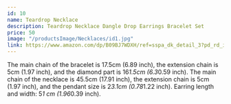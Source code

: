 ```yaml
---
id: 10
name: Teardrop Necklace
description: Teardrop Necklace Dangle Drop Earrings Bracelet Set
price: 50
image: "/productsImage/Necklaces/id1.jpg"
link: https://www.amazon.com/dp/B09BJ7WDXH/ref=sspa_dk_detail_3?pd_rd_i=B09BJ7WDXH&pd_rd_w=MaTQ5&content-id=amzn1.sym.4d0fffec-3aba-4480-8fad-c6bd8f7f6b41&pf_rd_p=4d0fffec-3aba-4480-8fad-c6bd8f7f6b41&pf_rd_r=JZZRKHEWCAA8QTAMEEP2&pd_rd_wg=bCCb5&pd_rd_r=01c29dac-6aa1-460c-947e-832e5836c48f&s=apparel&sp_csd=d2lkZ2V0TmFtZT1zcF9kZXRhaWxfdGhlbWF0aWM&spLa=ZW5jcnlwdGVkUXVhbGlmaWVyPUEzUzBBQUVLN0VLNzRKJmVuY3J5cHRlZElkPUEwMjEwMzkxMVZIQkhIQUxJSjVIQiZlbmNyeXB0ZWRBZElkPUEwMzY2MzYxMU5ZRVNJTExOSzhCWiZ3aWRnZXROYW1lPXNwX2RldGFpbF90aGVtYXRpYyZhY3Rpb249Y2xpY2tSZWRpcmVjdCZkb05vdExvZ0NsaWNrPXRydWU&th=1
---
```


The main chain of the bracelet is 17.5cm (6.89 inch), the extension chain is 5cm (1.97 inch), and the diamond part is 16*1.5cm (6.3*0.59 inch). The main chain of the necklace is 45.5cm (17.91 inch), the extension chain is 5cm (1.97 inch), and the pendant size is 2*3.1cm (0.78*1.22 inch). Earring length and width: 5*1 cm (1.96*0.39 inch).
